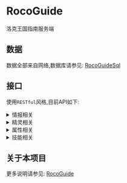 # RocoGuide
 洛克王国指南服务端

## 数据
数据全部来自网络,数据库请参见: [RocoGuideSql](https://github.com/taxeric/RocoGuideSql)

## 接口
使用`RESTful`风格,目前API如下:

<details>
<summary>情报相关</summary>
<ul>
<li>获取情报列表</li>
<li>新增情报</li>
</ul>
</details>

<details>
<summary>精灵相关</summary>
<ul>
<li>获取精灵列表</li>
<li>新增精灵</li>
<li>通过编号获取精灵详情</li>
<li>修改精灵数据</li>
</ul>
<ul>
<li>获取组别列表</li>
</ul>
</details>

<details>
<summary>属性相关</summary>
<ul>
<li>获取属性列表</li>
</ul>
</details>

<details>
<summary>技能相关</summary>
<ul>
<li>获取技能列表</li>
<li>新增技能</li>
<li>修改技能数据</li>
</ul>
<ul>
<li>获取技能类型列表</li>
</ul>
</details>

## 关于本项目
更多说明请参见: [RocoGuide](https://gitee.com/lanier/roco-guide)
